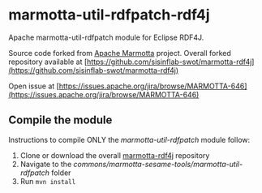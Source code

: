 # marmotta-util-rdfpatch-rdf4j
Apache marmotta-util-rdfpatch module for Eclipse RDF4J. 

Source code forked from [Apache Marmotta](https://github.com/apache/marmotta) project.
Overall forked repository available at [https://github.com/sisinflab-swot/marmotta-rdf4j](https://github.com/sisinflab-swot/marmotta-rdf4j)

Open issue at [https://issues.apache.org/jira/browse/MARMOTTA-646](https://issues.apache.org/jira/browse/MARMOTTA-646)

Compile the module
------

Instructions to compile ONLY the _marmotta-util-rdfpatch_ module follow:

1. Clone or download the overall [marmotta-rdf4j](https://github.com/sisinflab-swot/marmotta-rdf4j) repository
2. Navigate to the _commons/marmotta-sesame-tools/marmotta-util-rdfpatch_ folder
3. Run `mvn install`
